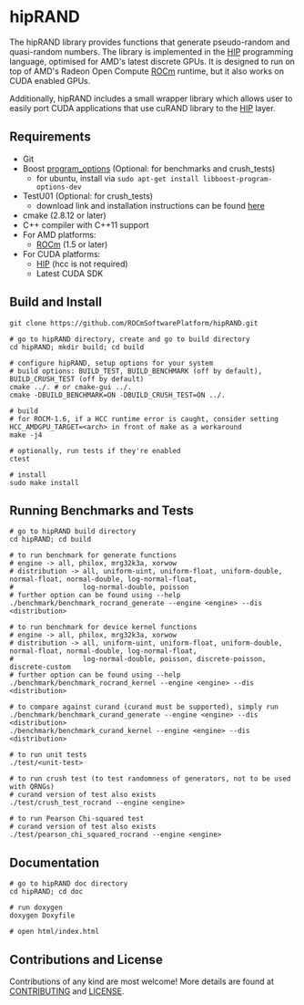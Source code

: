 # hipRAND

The hipRAND library provides functions that generate pseudo-random and quasi-random numbers.
The library is implemented in the [HIP](https://github.com/ROCm-Developer-Tools/HIP)
programming language, optimised for AMD's latest discrete GPUs. It is designed to run on top
of AMD's Radeon Open Compute [ROCm](https://rocm.github.io/) runtime, but it also works
on CUDA enabled GPUs.

Additionally, hipRAND includes a small wrapper library which allows user to easily port CUDA
applications that use cuRAND library to the [HIP](https://github.com/ROCm-Developer-Tools/HIP)
layer.

## Requirements

* Git
* Boost [program_options](https://github.com/boostorg/program_options) (Optional: for benchmarks and crush_tests)
    * for ubuntu, install via `sudo apt-get install libboost-program-options-dev`
* TestU01 (Optional: for crush_tests)
    * download link and installation instructions can be found [here](http://simul.iro.umontreal.ca/testu01/tu01.html)
* cmake (2.8.12 or later)
* C++ compiler with C++11 support
* For AMD platforms:
    * [ROCm](https://rocm.github.io/install.html) (1.5 or later)
* For CUDA platforms:
    * [HIP](https://github.com/ROCm-Developer-Tools/HIP) (hcc is not required)
    * Latest CUDA SDK

## Build and Install

```
git clone https://github.com/ROCmSoftwarePlatform/hipRAND.git

# go to hipRAND directory, create and go to build directory
cd hipRAND; mkdir build; cd build

# configure hipRAND, setup options for your system
# build options: BUILD_TEST, BUILD_BENCHMARK (off by default), BUILD_CRUSH_TEST (off by default)
cmake ../. # or cmake-gui ../.
cmake -DBUILD_BENCHMARK=ON -DBUILD_CRUSH_TEST=ON ../.

# build
# for ROCM-1.6, if a HCC runtime error is caught, consider setting HCC_AMDGPU_TARGET=<arch> in front of make as a workaround 
make -j4

# optionally, run tests if they're enabled
ctest

# install
sudo make install
```

## Running Benchmarks and Tests

```
# go to hipRAND build directory
cd hipRAND; cd build

# to run benchmark for generate functions
# engine -> all, philox, mrg32k3a, xorwow
# distribution -> all, uniform-uint, uniform-float, uniform-double, normal-float, normal-double, log-normal-float,
#                 log-normal-double, poisson
# further option can be found using --help
./benchmark/benchmark_rocrand_generate --engine <engine> --dis <distribution>

# to run benchmark for device kernel functions
# engine -> all, philox, mrg32k3a, xorwow
# distribution -> all, uniform-uint, uniform-float, uniform-double, normal-float, normal-double, log-normal-float,
#                 log-normal-double, poisson, discrete-poisson, discrete-custom
# further option can be found using --help
./benchmark/benchmark_rocrand_kernel --engine <engine> --dis <distribution>

# to compare against curand (curand must be supported), simply run
./benchmark/benchmark_curand_generate --engine <engine> --dis <distribution>
./benchmark/benchmark_curand_kernel --engine <engine> --dis <distribution>

# to run unit tests
./test/<unit-test>

# to run crush test (to test randomness of generators, not to be used with QRNGs)
# curand version of test also exists
./test/crush_test_rocrand --engine <engine>

# to run Pearson Chi-squared test
# curand version of test also exists
./test/pearson_chi_squared_rocrand --engine <engine>
```

## Documentation

```
# go to hipRAND doc directory
cd hipRAND; cd doc

# run doxygen
doxygen Doxyfile

# open html/index.html

```

## Contributions and License

Contributions of any kind are most welcome! More details are found
at [CONTRIBUTING](./CONTRIBUTING.md) and [LICENSE](./LICENSE.txt).
